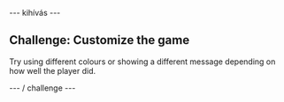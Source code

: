 \--- kihívás \---

## Challenge: Customize the game

Try using different colours or showing a different message depending on how well the player did.

\--- / challenge \---